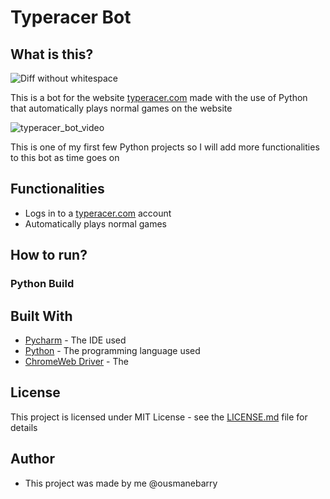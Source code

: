 # Typeracer Bot

## What is this?

![Diff without whitespace](https://camo.githubusercontent.com/797184940defadec00393e6559b835358a863eeb/68747470733a2f2f6769746875622d696d616765732e73332e616d617a6f6e6177732e636f6d2f626c6f672f323031312f736563726574732f776869746573706163652e706e67)

This is a bot for the website [typeracer.com](https://play.typeracer.com/) made with the use of Python that automatically plays normal games on the website

![typeracer_bot_video](https://imgur.com/4ELfUT3)

This is one of my first few Python projects so I will add more functionalities to this bot as time goes on

## Functionalities

* Logs in to a [typeracer.com](https://play.typeracer.com/) account 
* Automatically plays normal games

## How to run?

### Python Build



## Built With

* [Pycharm](https://www.jetbrains.com/pycharm/) - The IDE used
* [Python](https://www.python.org/) - The programming language used
* [ChromeWeb Driver](https://chromedriver.chromium.org/downloads) - The 

## License 

This project is licensed under MIT License - see the [LICENSE.md](https://github.com/ousmanebarry/typeracer-bot/blob/main/LICENSE) file for details

## Author

* This project was made by me @ousmanebarry 

